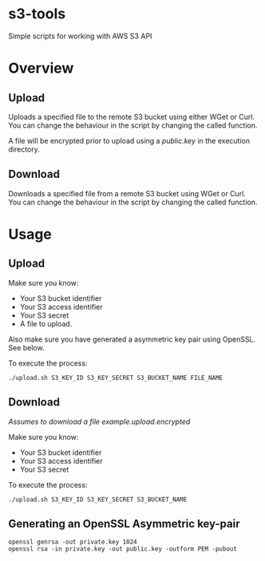 # s3-tools
Simple scripts for working with AWS S3 API

# Overview
## Upload
Uploads a specified file to the remote S3 bucket using either WGet or Curl. You can change the behaviour in the script by changing the called function.

A file will be encrypted prior to upload using a *public.key* in the execution directory.

## Download
Downloads a specified file from a remote S3 bucket using WGet or Curl. You can change the behaviour in the script by changing the called function.

# Usage
## Upload
Make sure you know:
* Your S3 bucket identifier
* Your S3 access identifier
* Your S3 secret
* A file to upload.

Also make sure you have generated a asymmetric key pair using OpenSSL. See below.

To execute the process:
```
./upload.sh S3_KEY_ID S3_KEY_SECRET S3_BUCKET_NAME FILE_NAME
```
## Download
*Assumes to download a file example.upload.encrypted*

Make sure you know:
* Your S3 bucket identifier
* Your S3 access identifier
* Your S3 secret

To execute the process:
```
./upload.sh S3_KEY_ID S3_KEY_SECRET S3_BUCKET_NAME
```
## Generating an OpenSSL Asymmetric key-pair
```
openssl genrsa -out private.key 1024
openssl rsa -in private.key -out public.key -outform PEM -pubout
```
